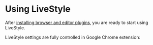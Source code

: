 # Using LiveStyle

After [installing browser and editor plugins](/docs/), you are ready to start using LiveStyle.

LiveStyle settings are fully controlled in Google Chrome extension:

